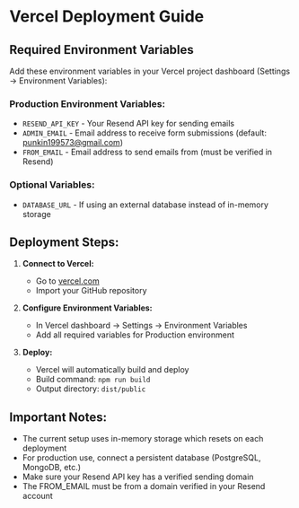 # Vercel Deployment Guide

## Required Environment Variables

Add these environment variables in your Vercel project dashboard (Settings → Environment Variables):

### Production Environment Variables:
- `RESEND_API_KEY` - Your Resend API key for sending emails
- `ADMIN_EMAIL` - Email address to receive form submissions (default: punkin199573@gmail.com)
- `FROM_EMAIL` - Email address to send emails from (must be verified in Resend)

### Optional Variables:
- `DATABASE_URL` - If using an external database instead of in-memory storage

## Deployment Steps:

1. **Connect to Vercel:**
   - Go to [vercel.com](https://vercel.com)
   - Import your GitHub repository

2. **Configure Environment Variables:**
   - In Vercel dashboard → Settings → Environment Variables
   - Add all required variables for Production environment

3. **Deploy:**
   - Vercel will automatically build and deploy
   - Build command: `npm run build`
   - Output directory: `dist/public`

## Important Notes:

- The current setup uses in-memory storage which resets on each deployment
- For production use, connect a persistent database (PostgreSQL, MongoDB, etc.)
- Make sure your Resend API key has a verified sending domain
- The FROM_EMAIL must be from a domain verified in your Resend account